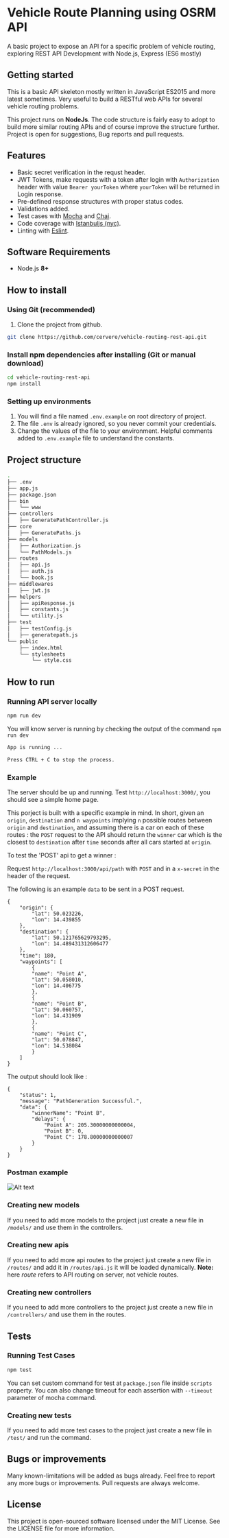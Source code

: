 # Vehicle Route Planning using OSRM API  

A basic project to expose an API for a specific problem of vehicle routing, exploring REST API Development with Node.js, Express (ES6 mostly)


## Getting started


This is a basic API skeleton mostly written in JavaScript ES2015 and more latest sometimes. Very useful to build a RESTful web APIs for several vehicle routing problems.

This project runs on **NodeJs**. The code structure is fairly easy to adopt to build more similar routing APIs and of course improve the structure further. Project is open for suggestions, Bug reports and pull requests. 


## Features

-   Basic secret verification in the requst header.
-   JWT Tokens, make requests with a token after login with `Authorization` header with value `Bearer yourToken` where `yourToken` will be returned in Login response.
-   Pre-defined response structures with proper status codes.
-   Validations added.
-   Test cases with [Mocha](https://mochajs.org/) and [Chai](https://www.chaijs.com/).
-   Code coverage with [Istanbuljs (nyc)](https://istanbul.js.org/).
-   Linting with [Eslint](https://eslint.org/).

## Software Requirements

-   Node.js **8+**

## How to install

### Using Git (recommended)

1.  Clone the project from github. 

```bash
git clone https://github.com/cervere/vehicle-routing-rest-api.git 
```

### Install npm dependencies after installing (Git or manual download)

```bash
cd vehicle-routing-rest-api
npm install
```

### Setting up environments

1.  You will find a file named `.env.example` on root directory of project.
2.  The file `.env` is already ignored, so you never commit your credentials.
4.  Change the values of the file to your environment. Helpful comments added to `.env.example` file to understand the constants.

## Project  structure
```sh
.
├── .env
├── app.js
├── package.json
├── bin
│   └── www
├── controllers
│   ├── GeneratePathController.js
├── core
│   ├── GeneratePaths.js
├── models
│   ├── Authorization.js
│   └── PathModels.js
├── routes
│   ├── api.js
│   ├── auth.js
│   └── book.js
├── middlewares
│   ├── jwt.js
├── helpers
│   ├── apiResponse.js
│   ├── constants.js
│   └── utility.js
├── test
│   ├── testConfig.js
│   ├── generatepath.js
└── public
    ├── index.html
    └── stylesheets
        └── style.css
```
## How to run

### Running  API server locally

```bash
npm run dev
```

You will know server is running by checking the output of the command `npm run dev`

```bash
App is running ...

Press CTRL + C to stop the process.
```
 
### Example
The server should be up and running. Test `http://localhost:3000/`, you should see a simple home page.

This porject is built with a specific example in mind. In short, given an `origin`, `destination` and `n waypoints` implying `n` possible routes between `origin` and `destination`, and assuming there is a car on each of these routes : the `POST` request to the API should return the `winner` car which is the closest to `destination` after `time` seconds after all cars started at `origin`.

To test the 'POST' api to get a winner :

Request `http://localhost:3000/api/path` with `POST` and in a `x-secret` in the header of the request.

The following is an example `data` to be sent in a POST request. 
```
{
    "origin": {
        "lat": 50.023226,
        "lon": 14.439855
    },
    "destination": {
        "lat": 50.121765629793295,
        "lon": 14.489431312606477
    },
    "time": 180,
    "waypoints": [
        {
        "name": "Point A",
        "lat": 50.058010,
        "lon": 14.406775
        },
        {
        "name": "Point B",
        "lat": 50.060757,
        "lon": 14.431909
        },
        {
        "name": "Point C",
        "lat": 50.078847,
        "lon": 14.538084
        }
    ]
}
```

The output should look like :
```
{
    "status": 1,
    "message": "PathGeneration Successful.",
    "data": {
        "winnerName": "Point B",
        "delays": {
            "Point A": 205.30000000000004,
            "Point B": 0,
            "Point C": 178.80000000000007
        }
    }
}
```

### Postman example
![Alt text](git_resources/postmanexample.png?raw=true "Postman example")
### Creating new models

If you need to add more models to the project just create a new file in `/models/` and use them in the controllers.

### Creating new apis

If you need to add more api routes to the project just create a new file in `/routes/` and add it in `/routes/api.js` it will be loaded dynamically.
**Note:**  here _route_ refers to API routing on server, not vehicle routes. 

### Creating new controllers

If you need to add more controllers to the project just create a new file in `/controllers/` and use them in the routes.

## Tests

### Running  Test Cases

```bash
npm test
```

You can set custom command for test at `package.json` file inside `scripts` property. You can also change timeout for each assertion with `--timeout` parameter of mocha command.

### Creating new tests

If you need to add more test cases to the project just create a new file in `/test/` and run the command.

## Bugs or improvements

Many known-limitations will be added as bugs already.
Feel free to report any more bugs or improvements. Pull requests are always welcome.

## License

This project is open-sourced software licensed under the MIT License. See the LICENSE file for more information.